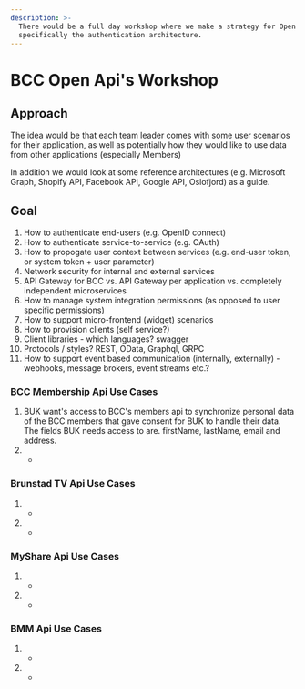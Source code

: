 ```yaml
---
description: >-
  There would be a full day workshop where we make a strategy for Open APIs and
  specifically the authentication architecture.
---
```


# BCC Open Api's Workshop

## Approach

The idea would be that each team leader comes with some user scenarios for their application, as well as potentially how they would like to use data from other applications \(especially Members\)

In addition we would look at some reference architectures \(e.g. Microsoft Graph, Shopify API, Facebook API, Google API, Oslofjord\) as a guide.

## Goal

1. How to authenticate end-users \(e.g. OpenID connect\)
2. How to authenticate service-to-service \(e.g. OAuth\)
3. How to propogate user context between services \(e.g. end-user token, or system token + user parameter\)
4. Network security for internal and external services
5. API Gateway for BCC vs. API Gateway per application vs. completely independent microservices
6. How to manage system integration permissions \(as opposed to user specific permissions\)
7. How to support micro-frontend \(widget\) scenarios
8. How to provision clients \(self service?\)
9. Client libraries - which languages? swagger
10. Protocols / styles? REST, OData, Graphql, GRPC
11. How to support event based communication \(internally, externally\) - webhooks, message brokers, event streams etc.?

### BCC Membership Api Use Cases

1. BUK want's access to BCC's members api to synchronize personal data of the BCC members that gave consent for BUK to handle their data. The fields BUK needs access to are. firstName, lastName, email and address.
2. -

### Brunstad TV Api Use Cases

1. -
2. -

### MyShare Api Use Cases

1. -
2. -

### BMM Api Use Cases

1. -
2. -

